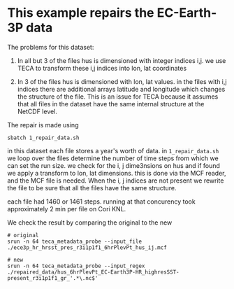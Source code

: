 # This example repairs the EC-Earth-3P data

The problems for this dataset:

1. In all but 3 of the files hus is dimensioned with integer indices i,j. we
   use TECA to transform these i,j indices into lon, lat coordinates

2. In 3 of the files hus is dimensioned with lon, lat values. in the files
   with i,j indices there are additional arrays latitude and longitude which
   changes the structure of the file. This is an issue for TECA because it
   assumes that all files in the dataset have the same internal structure
   at the NetCDF level.

The repair is made using

```
sbatch 1_repair_data.sh
```

in this dataset each file stores a year's worth of data. in `1_repair_data.sh`
we loop over the files determine the number of time steps from which we can set
the run size. we check for the i, j dime3nsions on hus and if found we apply a
transform to lon, lat dimensions. this is done via the MCF reader, and the MCF
file is needed.  When the i, j indices are not present we rewrite the file to
be sure that all the files have the same structure.

each file had 1460 or 1461 steps. running at that concurency took
approximately 2 min per file on Cori KNL.

We check the result by comparing the original to the new

```
# original
srun -n 64 teca_metadata_probe --input_file ./ece3p_hr_hrsst_pres_r3i1p1f1_6hrPlevPt_hus_ij.mcf

# new
srun -n 64 teca_metadata_probe --input_regex ./repaired_data/hus_6hrPlevPt_EC-Earth3P-HR_highresSST-present_r3i1p1f1_gr_'.*\.nc$'
```


